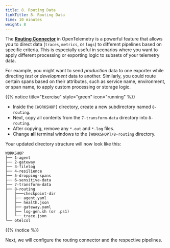 ```yaml
---
title: 8. Routing Data
linkTitle: 8. Routing Data
time: 10 minutes
weight: 8
---
```


The [**Routing Connector**](https://github.com/open-telemetry/opentelemetry-collector-contrib/tree/main/connector/routingconnector) in OpenTelemetry is a powerful feature that allows you to direct data (`traces`, `metrics`, or `logs`) to different pipelines based on specific criteria. This is especially useful in scenarios where you want to apply different processing or exporting logic to subsets of your telemetry data.

For example, you might want to send *production* data to one exporter while directing *test* or *development* data to another. Similarly, you could route certain spans based on their attributes, such as service name, environment, or span name, to apply custom processing or storage logic.

{{% notice title="Exercise" style="green" icon="running" %}}

- Inside the `[WORKSHOP]` directory, create a new subdirectory named `8-routing`.
- Next, copy all contents from the `7-transform-data` directory into `8-routing`.
- After copying, remove any `*.out` and `*.log` files.
- Change **all** terminal windows to the `[WORKSHOP]/8-routing` directory.

Your updated directory structure will now look like this:

```text { title="Updated Directory Structure" }
WORKSHOP
├── 1-agent
├── 2-gateway
├── 3-filelog
├── 4-resilience
├── 5-dropping-spans
├── 6-sensitive-data
├── 7-transform-data
├── 8-routing
│   ├───checkpoint-dir
│   ├── agent.yaml
│   ├── health.json
│   ├── gateway.yaml
│   ├── log-gen.sh (or .ps1)
│   └── trace.json
└── otelcol
```

{{% /notice %}}

Next, we will configure the routing connector and the respective pipelines.
